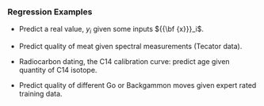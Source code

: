 <!--frame start-->
### Regression Examples

-   Predict a real value, ${y}_i$ given some inputs ${{\bf {x}}}_i$.

-   Predict quality of meat given spectral measurements (Tecator data).

-   Radiocarbon dating, the C14 calibration curve: predict age given
    quantity of C14 isotope.

-   Predict quality of different Go or Backgammon moves given expert
    rated training data.

<!--frame end-->

